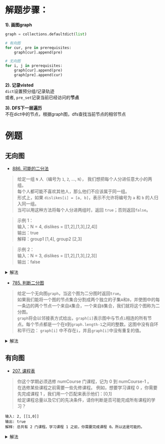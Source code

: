 # 解题步骤：
**1). 画图graph**
```python
graph = collections.defaultdict(list)

# 有向图
for cur, pre in prerequisites:
    graph[cur].append(pre)

# 无向图
for i, j in prerequisites:
    graph[cur].append(pre)
    graph[pre].append(cur)
```

**2). 记录visted**  
`dict`设置预分组/记录轨迹        
或者, `pre_set`记录当前已经访问的**节点**

**3). DFS下一层遍历**     
不在dict中的节点，根据graph图，dfs查找当前节点的相邻节点


# 例题
## 无向图
- [886. 可能的二分法](https://leetcode-cn.com/problems/possible-bipartition/)
>给定一组 `N` 人（编号为 `1`, `2`, ..., `N`）， 我们想把每个人分进任意大小的两组。    
每个人都可能不喜欢其他人，那么他们不应该属于同一组。    
形式上，如果 `dislikes[i] = [a, b]`，表示不允许将编号为 `a` 和 `b` 的人归入同一组。    
当可以用这种方法将每个人分进两组时，返回 `true`；否则返回`false`。

>示例 1：    
输入：N = 4, dislikes = [[1,2],[1,3],[2,4]]   
输出：true    
解释：group1 [1,4], group2 [2,3]    

>示例 2：    
输入：N = 3, dislikes = [[1,2],[1,3],[2,3]]     
输出：false   

<details>
    <summary>解法</summary>
    
```python
class Solution:
    def possibleBipartition(self, N: int, dislikes: List[List[int]]) -> bool:
        # 将dislike画成联通的无向图
        graph = collections.defaultdict(list)
        for u, v in dislikes:
            graph[u].append(v)
            graph[v].append(u)
        
        color = dict()
        def dfs(i, c = 1):
            if i in color:
                return c == color[i]
            # 节点i未染色，和i相邻的节点也未染色，故默认染色为1
            color[i] = c
            # 将节点i的所有相邻节点染色为-1，都不存在染色冲突则返回True
            return all(dfs(j, -1 * c) for j in graph[i])
        
        return all(dfs(i) for i in range(1, N + 1) if i not in color)
```

</details>


- [785. 判断二分图](https://leetcode-cn.com/problems/is-graph-bipartite/)

>给定一个无向图`graph`，当这个图为二分图时返回`true`。      
如果我们能将一个图的节点集合分割成两个独立的子集`A`和`B`，并使图中的每一条边的两个节点一个来自`A`集合，一个来自`B`集合，我们就将这个图称为二分图。         
`graph`将会以邻接表方式给出，`graph[i]`表示图中与节点`i`相连的所有节点。每个节点都是一个在`0`到`graph.length-1`之间的整数。这图中没有自环和平行边： `graph[i]` 中不存在`i`，并且`graph[i]`中没有重复的值。


<details>
    <summary>解法</summary>
    
```python
class Solution:
    def isBipartite(self, graph: List[List[int]]) -> bool:
        group = dict()
        # dfs判断是否可以将节点i放在组g中去，默认放在组1
        def dfs(i, g = 1):
            if i in group:
                return group[i] == g 
            group[i] = g
            # 将节点i相邻的所有节点放在组-1中，如果不存在任何冲突，则返回True
            return all(dfs(j, -1 * g) for j in graph[i])
        
        return all(dfs(i) for i in range(len(graph)) if i not in group)
```
</details>

## 有向图

- [207. 课程表](https://leetcode-cn.com/problems/course-schedule/)
> 你这个学期必须选修 numCourse 门课程，记为 0 到 numCourse-1 。      
在选修某些课程之前需要一些先修课程。 例如，想要学习课程 0 ，你需要先完成课程 1 ，我们用一个匹配来表示他们：[0,1]      
给定课程总量以及它们的先决条件，请你判断是否可能完成所有课程的学习？      
```shell script
输入: 2, [[1,0]] 
输出: true
解释: 总共有 2 门课程。学习课程 1 之前，你需要完成课程 0。所以这是可能的。
```

<details>
    <summary>解法</summary>
    
```python
class Solution:
    def canFinish(self, numCourses: int, prerequisites: List[List[int]]) -> bool:
        # 将选修和先修课程的映射关系表示成图
        graph = [[] for _ in range(numCourses)]
        for cur, pre in prerequisites:
            graph[cur].append(pre)
        
        # 如果图中不存在环，即证明能够完成当前课程
        # circle记录在搜索先修课程过程中的选修课程
        circle = set()
        from functools import lru_cache
        @lru_cache(None)
        def dfs(num):
            # 如果选修课程也是先修课程，即存在了环，故不能完成当前课程
            if num in circle:
                return False
            circle.add(num)
            for pre in graph[num]:
                #　dfs思想：若先修课程不能完成，那么当前课程也算作不能完成
                if not dfs(pre):
                    return False
            circle.remove(num)
            return True

        # 挨个从当前的选修成出发，搜索其先修课程是否能够完成
        for num in range(numCourses):
            if not dfs(num):
                return False
        return True
```
</details>